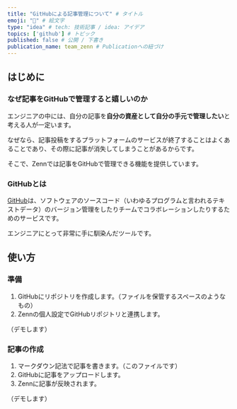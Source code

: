 ```yaml
---
title: "GitHubによる記事管理について" # タイトル
emoji: "🌟" # 絵文字
type: "idea" # tech: 技術記事 / idea: アイデア
topics: ['github'] # トピック
published: false # 公開 / 下書き
publication_name: team_zenn # Publicationへの紐づけ
---
```


## はじめに

### なぜ記事をGitHubで管理すると嬉しいのか

エンジニアの中には、自分の記事を**自分の資産として自分の手元で管理したい**と考える人が一定います。

なぜなら、記事投稿をするプラットフォームのサービスが終了することはよくあることであり、その際に記事が消失してしまうことがあるからです。

そこで、Zennでは記事をGitHubで管理できる機能を提供しています。

### GitHubとは

[GitHub](https://github.co.jp/)は、ソフトウェアのソースコード（いわゆるプログラムと言われるテキストデータ）のバージョン管理をしたりチームでコラボレーションしたりするためのサービスです。

エンジニアにとって非常に手に馴染んだツールです。

## 使い方

### 準備

1. GitHubにリポジトリを作成します。（ファイルを保管するスペースのようなもの）
2. Zennの個人設定でGitHubリポジトリと連携します。

（デモします）

### 記事の作成

1. マークダウン記法で記事を書きます。（このファイルです）
2. GitHubに記事をアップロードします。
3. Zennに記事が反映されます。

（デモします）

